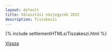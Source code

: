 ```yaml
---
layout: default
title: Választási névjegyzék 2022
description: Tiszakeszi
---
```


{% include settlementHTMLs/Tiszakeszi.html %}

[Vissza](./)